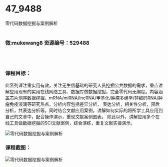 # 47_9488
零代码数据挖掘与案例解析
<br/></br>
<h3>微:mukewang8 资源编号：529488</h3>
<br/></br>
<h3>课程目标：</h3>
<p>此系列课注重实用有效，关注无生信基础的研究人员挖掘公共数据的需求，重点讲解应用现有的实用在线网络工具、数据库做<a title="查看与 数据挖掘 相关的文章" target="_blank">数据挖掘</a>，完全零代码无编程。内容涵盖芯片测序<a title="查看与 数据挖掘 相关的文章" target="_blank">数据挖掘</a>，mRNA/miRNA/lncRNA/甲基化/肿瘤多组学/非编码RNA/肿瘤免疫浸润等研究热点。分析内容包括差异分析， 表达分析，相关性分析，预后分析，共表达分析等。同时结合文献应用案例，讲解如何实际的将所学工具应用到自己的文章中，配合操作演示，重现文献案例图表。 除此以外，讲解应用多个在线工具做数据挖掘的SCI文献案例，综合演练，重复文献实操演示。</p>
<p><img src="https://www.ko996.com/wp-content/uploads/img/2019/12/1-10-300x133.png" alt="零代码数据挖掘与案例解析"></p>
<h3>课程截图：</h3>
<p><img src="https://www.ko996.com/wp-content/uploads/img/2019/12/11.png" alt="零代码数据挖掘与案例解析"></p>
<p>&nbsp;</p>
